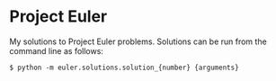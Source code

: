 Project Euler
=============

My solutions to Project Euler problems. Solutions can be run from the command line as follows:

```
$ python -m euler.solutions.solution_{number} {arguments}
```
